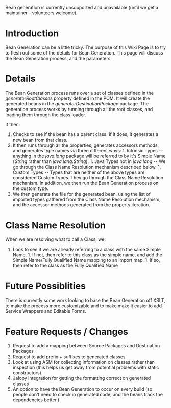 Bean generation is currently unsupported and unavailable (until we get a maintainer - volunteers welcome).

# Introduction #

Bean Generation can be a little tricky.  The purpose of this Wiki Page is to try to flesh out some of the details for Bean Generation.  This page will discuss the Bean Generation process, and the parameters.


# Details #

The Bean Generation process runs over a set of classes defined in the _generatorRootClasses_ property defined in the POM.  It will create the generated beans in the _generatorDestinationPackage_ package.  The generation process works by running through all the root classes, and loading them through the class loader.

It then:
  1. Checks to see if the bean has a parent class.  If it does, it generates a new bean from that class.
  1. It then runs through all the properties, generates accessors methods, and generates type names via three different ways:
    1. Intrinsic Types -- anything in the _java.lang_ package will be referred to by it's Simple Name (_String_ rather than _java.lang.String_).
    1. Java Types not in _java.lang_ -- We go through the Class Name Resolution mechanism described below.
    1. Custom Types -- Types that are neither of the above types are considered Custom Types.  They go through the Class Name Resolution mechanism.  In addition, we then run the Bean Generation process on the custom type.
  1. We then generate the file for the generated bean, using the list of imported types gathered from the Class Name Resolution mechanism, and the accessor methods generated from the property iteration.

# Class Name Resolution #

When we are resolving what to call a Class, we:

  1. Look to see if we are already referring to a class with the same Simple Name.
    1. If not, then refer to this class as the simple name, and add the Simple Name/Fully Qualified Name mapping to an import map.
    1. If so, then refer to the class as the Fully Qualified Name

# Future Possiblities #

There is currently some work looking to base the Bean Generation off XSLT, to make the process more customizable and to make make it easier to add Service Wrappers and Editable Forms.

# Feature Requests / Changes #

  1. Request to add a mapping between Source Packages and Destination Packages
  1. Request to add prefix + suffixes to generated classes
  1. Look at using ASM for collecting information on classes rather than inspection (this helps us get away from potential problems with static constructors).
  1. Jalopy integration for getting the formatting correct on generated classes
  1. An option to have the Bean Generation to occur on every build (so people don't need to check in generated code, and the beans track the dependencies better.)